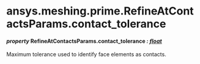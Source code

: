 # ansys.meshing.prime.RefineAtContactsParams.contact_tolerance

#### *property* RefineAtContactsParams.contact_tolerance *: [float](https://docs.python.org/3.11/library/functions.html#float)*

Maximum tolerance used to identify face elements as contacts.

<!-- !! processed by numpydoc !! -->
